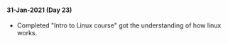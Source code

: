 #### 31-Jan-2021 (Day 23)
- Completed "Intro to Linux course" got the understanding of how linux works.